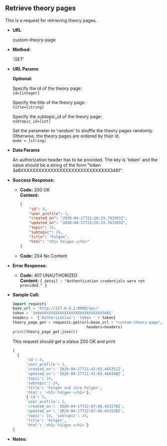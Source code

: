 **Retrieve theory pages**
----
  This is a request for retrieving theory pages. 
  
* **URL**

  custom-theory-page

* **Method:**

  `GET' 
  
*  **URL Params**

   **Optional:** <br>
                   
    Specify the id of the theory page: <br>
    `id=[integer]`
    
    Specify the title of the theory page: <br>
    `title=[string]`
    
    Specify the subtopic_id of the theory page: <br>
    `subtopic_id=[int]`
    
    Set the parameter to 'random' to shuffle the theory pages randomly. Otherwise, the theory pages are 
    ordered by their id. <br> 
    `mode = [string]`
        
* **Data Params**

    An authorization header has to be provided. The key is 'token' 
    and the value should be a string of the form "token 3e8XXXXXXXXXXXXXXXXXXXXXXXXXXXXXX3481". 
   
    
* **Success Response:**

  * **Code:** 200 OK <br />
    **Content:** 
    ```json
    {
        "id": 8,
        "user_profile": 1,
        "created_on": "2020-04-17T22:26:33.743303Z",
        "updated_on": "2020-04-17T22:26:33.743303Z",
        "topic": 15,
        "subtopic": 24,
        "title": "Folgen",
        "html": "<h1> Folgen </h1>"
    }
    ```
    
  * **Code:** 204 No Content <br />
 
* **Error Response:**

  * **Code:** 401 UNAUTHORIZED <br />
    **Content:** `{ detail : "Authentication credentials were not provided." }`


* **Sample Call:**

    ```python
    import requests
    base_url = 'http://127.0.0.1:8000/api/'
    token = '3e8eXXXXXXXXXXXXXXXXXXXXXXXXXXX3481'
    headers =  {'Authorization': 'token ' + token}
    theory_page_get = requests.get(url=base_url + "custom-theory-page", 
                                     headers=headers)
    print(theory_page_get.json())
     ``` 
     
    This request should get a status 200 OK and print
    ```python
    [
      {
          'id': 4, 
          'user_profile': 1, 
          'created_on': '2020-04-17T21:41:03.465351Z', 
          'updated_on': '2020-04-17T21:41:03.466348Z', 
          'topic': 14, 
          'subtopic': 24, 
          'title': 'Folgen und ihre Folgen', 
          'html': '<h1> Folgen </h1>'}, 
          {'id': 5, 
          'user_profile': 1, 
          'created_on': '2020-04-17T22:07:48.453170Z', 
          'updated_on': '2020-04-17T22:07:48.453170Z', 
          'topic': 14, 'subtopic': 24, 
          'title': 'Folgen', 
          'html': '<h1> Folgen </h1>'}
   ]
   ```
    
* **Notes:**

   
